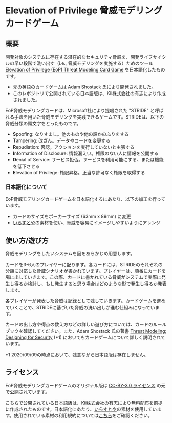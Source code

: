 # Elevation of Privilege 脅威モデリングカードゲーム

## 概要

開発対象のシステムに存在する潜在的なセキュリティ脅威を、開発ライフサイクルの早い段階で洗い出す（i.e., 脅威モデリングを実施する）ためのツール [Elevation of Privilege (EoP) Threat Modeling Card Game](https://github.com/adamshostack/eop) を日本語化したものです。

- 元の英語のカードゲームは Adam Shostack 氏により開発されました。
- このレポジトリで公開されている日本語版は、Kii株式会社の有志により作成されました。

EoP脅威モデリングカードは、Microsoft社により提唱された "STRIDE" と呼ばれる手法を用いた脅威モデリングを実践できるゲームです。STRIDEは、以下の脅威分類の頭文字をとったものです。

- **S**poofing: なりすまし。他のものや他の誰かのふりをする
- **T**ampering: 改ざん。データやコードを変更する
- **R**epudiation: 否認。アクションを実行していないと主張する
- **I**nformation of Disclosure: 情報漏えい。権限のない人に情報を公開する
- **D**enial of Service: サービス拒否。サービスを利用可能にする、または機能を低下させる
- **E**levation of Privilege: 権限昇格。正当な許可なく権限を取得する

### 日本語化について

EoP脅威モデリングカードゲームを日本語化するにあたり、以下の加工を行っています。

- カードのサイズをポーカーサイズ (63mm x 89mm) に変更
- [いらすとや](https://www.irasutoya.com/)の素材を使い、脅威を容易にイメージしやすいようにアレンジ

## 使い方/遊び方

脅威モデリングをしたいシステムを図をあらかじめ用意します。

カードを3-6人のプレイヤーに配ります。各カードには、STRIDEのそれぞれの分類に対応した脅威シナリオが書かれています。プレイヤーは、順番にカードを場に出していきます。この際、カードに書かれている脅威がシステムで実際に発生し得るか検討し、もし発生すると思う場合はどのような形で発生し得るか発表します。

各プレイヤーが発表した脅威は記録として残していきます。カードゲームを進めていくことで、STRIDEに基づいた脅威の洗い出しが進む仕組みになっています。

カードの出し方や得点の数え方などの詳しい遊び方については、カードのルールブックを確認してください。また、Adam Shostack 氏の著書 [Threat Modeling: Designing for Security](https://threatmodelingbook.com/) (*1) においてもカードゲームについて詳しく説明されています。

*1 2020/09/09の時点において、残念ながら日本語版は存在しません。

## ライセンス

EoP脅威モデリングカードゲームのオリジナル版は [CC-BY-3.0 ライセンス](https://creativecommons.org/licenses/by/3.0/us/) の元で[公開](https://github.com/adamshostack/eop)されています。

こちらで公開されている日本語版は、Kii株式会社の有志により無料配布を前提に作成されたものです。日本語化にあたり、[いらすとや](https://www.irasutoya.com/)の素材を使用しています。使用されている素材の利用規約については[こちら](https://www.irasutoya.com/p/terms.html)をご確認ください。

